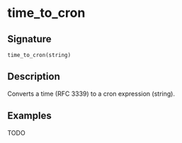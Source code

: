 # time_to_cron

## Signature

`time_to_cron(string)`

## Description

Converts a time (RFC 3339) to a cron expression (string).

## Examples

TODO
